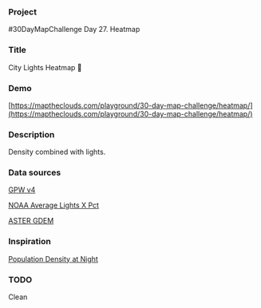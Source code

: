 ### Project

#30DayMapChallenge Day 27. Heatmap

### Title

City Lights Heatmap 🌃

### Demo

[https://maptheclouds.com/playground/30-day-map-challenge/heatmap/](https://maptheclouds.com/playground/30-day-map-challenge/heatmap/)

### Description

Density combined with lights.

### Data sources

[GPW v4](https://sedac.ciesin.columbia.edu/data/set/gpw-v4-population-density-rev11)

[NOAA Average Lights X Pct](https://ngdc.noaa.gov/eog/dmsp/downloadV4composites.html)

[ASTER GDEM](https://www.jpl.nasa.gov/images/asters-global-digital-elevation-model-gdem)

### Inspiration

[Population Density at Night](https://svs.gsfc.nasa.gov/30214)

### TODO

Clean
